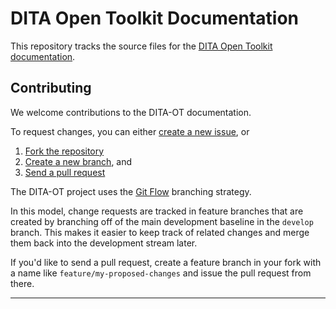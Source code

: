# DITA Open Toolkit Documentation

This repository tracks the source files for the [DITA Open Toolkit documentation](http://dita-ot.github.io/2.0/). 


## Contributing

We welcome contributions to the DITA-OT documentation. 

To request changes, you can either [create a new issue](https://github.com/dita-ot/docs/issues/new), or 

1. [Fork the repository][1]
2. [Create a new branch][2], and 
3. [Send a pull request][3] 

The DITA-OT project uses the [Git Flow][4] branching strategy. 

In this model, change requests are tracked in feature branches that are created by branching off of the main development baseline in the `develop` branch. This makes it easier to keep track of related changes and merge them back into the development stream later.

If you'd like to send a pull request, create a feature branch in your fork with a name like `feature/my-proposed-changes` and issue the pull request from there. 



--- 

[1]:    <https://help.github.com/articles/fork-a-repo/>
[2]:    <https://help.github.com/articles/using-pull-requests/>
[3]:    <https://help.github.com/articles/creating-and-deleting-branches-within-your-repository/>
[4]:   <http://nvie.com/posts/a-successful-git-branching-model/>

